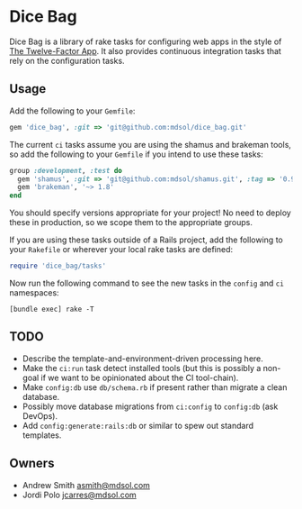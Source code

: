 # Dice Bag

Dice Bag is a library of rake tasks for configuring web apps in the style of
[The Twelve-Factor App][1]. It also provides continuous integration tasks that
rely on the configuration tasks.

[1]: http://www.12factor.net/

## Usage

Add the following to your `Gemfile`:

```ruby
gem 'dice_bag', :git => 'git@github.com:mdsol/dice_bag.git'
```

The current `ci` tasks assume you are using the shamus and brakeman tools, so
add the following to your `Gemfile` if you intend to use these tasks:

```ruby
group :development, :test do
  gem 'shamus', :git => 'git@github.com:mdsol/shamus.git', :tag => '0.9.6'
  gem 'brakeman', '~> 1.8'
end
```

You should specify versions appropriate for your project! No need to deploy
these in production, so we scope them to the appropriate groups.

If you are using these tasks outside of a Rails project, add the following to
your `Rakefile` or wherever your local rake tasks are defined:

```ruby
require 'dice_bag/tasks'
```

Now run the following command to see the new tasks in the `config` and `ci`
namespaces:

```
[bundle exec] rake -T
```

## TODO

* Describe the template-and-environment-driven processing here.
* Make the `ci:run` task detect installed tools (but this is possibly a non-goal
  if we want to be opinionated about the CI tool-chain).
* Make `config:db` use `db/schema.rb` if present rather than migrate a clean
  database.
* Possibly move database migrations from `ci:config` to `config:db` (ask
  DevOps).
* Add `config:generate:rails:db` or similar to spew out standard templates.

## Owners

* Andrew Smith  asmith@mdsol.com
* Jordi Polo  jcarres@mdsol.com

